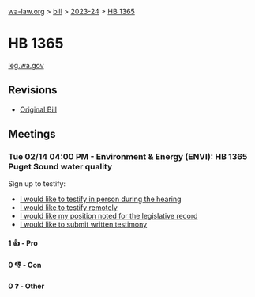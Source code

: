 [wa-law.org](/) > [bill](/bill/) > [2023-24](/bill/2023-24/) > [HB 1365](/bill/2023-24/hb/1365/)

# HB 1365
[leg.wa.gov](https://app.leg.wa.gov/billsummary?BillNumber=1365&Year=2023&Initiative=false)

## Revisions
* [Original Bill](1/)

## Meetings
### Tue 02/14 04:00 PM - Environment & Energy (ENVI): HB 1365 Puget Sound water quality
Sign up to testify:
* [I would like to testify in person during the hearing](https://app.leg.wa.gov/csi/Testifier/Add?chamber=House&mId=30767&aId=151735&caId=21403&tId=1)
* [I would like to testify remotely](https://app.leg.wa.gov/csi/Testifier/Add?chamber=House&mId=30767&aId=151735&caId=21403&tId=2)
* [I would like my position noted for the legislative record](https://app.leg.wa.gov/csi/Testifier/Add?chamber=House&mId=30767&aId=151735&caId=21403&tId=3)
* [I would like to submit written testimony](https://app.leg.wa.gov/csi/Testifier/Add?chamber=House&mId=30767&aId=151735&caId=21403&tId=4)

#### 1 👍 - Pro

#### 0 👎 - Con

#### 0 ❓ - Other
